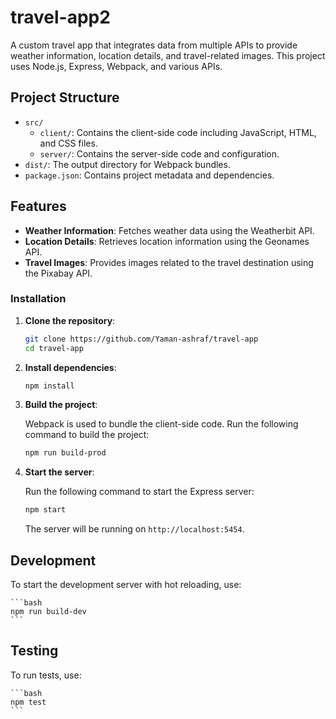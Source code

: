 # travel-app2

A custom travel app that integrates data from multiple APIs to provide weather information, location details, and travel-related images. This project uses Node.js, Express, Webpack, and various APIs.

## Project Structure

-   `src/`
    -   `client/`: Contains the client-side code including JavaScript, HTML, and CSS files.
    -   `server/`: Contains the server-side code and configuration.
-   `dist/`: The output directory for Webpack bundles.
-   `package.json`: Contains project metadata and dependencies.

## Features

-   **Weather Information**: Fetches weather data using the Weatherbit API.
-   **Location Details**: Retrieves location information using the Geonames API.
-   **Travel Images**: Provides images related to the travel destination using the Pixabay API.

### Installation

1. **Clone the repository**:

    ```bash
    git clone https://github.com/Yaman-ashraf/travel-app
    cd travel-app
    ```

2. **Install dependencies**:

    ```bash
    npm install
    ```

3. **Build the project**:

    Webpack is used to bundle the client-side code. Run the following command to build the project:

    ```bash
    npm run build-prod
    ```

4. **Start the server**:

    Run the following command to start the Express server:

    ```bash
    npm start
    ```

    The server will be running on `http://localhost:5454`.

## Development

To start the development server with hot reloading, use:

    ```bash
    npm run build-dev
    ```

## Testing

To run tests, use:

    ```bash
    npm test
    ```
